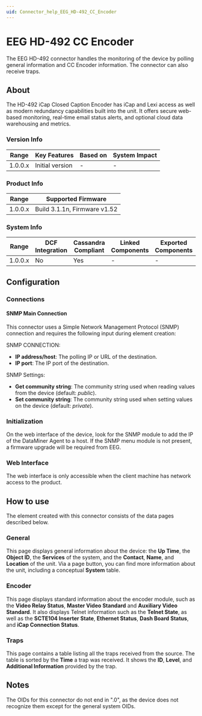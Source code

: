```yaml
---
uid: Connector_help_EEG_HD-492_CC_Encoder
---
```


# EEG HD-492 CC Encoder

The EEG HD-492 connector handles the monitoring of the device by polling general information and CC Encoder information. The connector can also receive traps.

## About

The HD-492 iCap Closed Caption Encoder has iCap and Lexi access as well as modern redundancy capabilities built into the unit. It offers secure web-based monitoring, real-time email status alerts, and optional cloud data warehousing and metrics.

### Version Info

| Range     | Key Features     | Based on     | System Impact     |
|-----------|------------------|--------------|-------------------|
| 1.0.0.x   | Initial version  | -            | -                 |

### Product Info

| Range     | Supported Firmware           |
|-----------|------------------------------|
| 1.0.0.x   | Build 3.1.1n, Firmware v1.52 |

### System Info

| Range     | DCF Integration     | Cassandra Compliant     | Linked Components     | Exported Components     |
|-----------|---------------------|-------------------------|-----------------------|-------------------------|
| 1.0.0.x   | No                  | Yes                     | -                     | -                       |

## Configuration

### Connections

#### SNMP Main Connection

This connector uses a Simple Network Management Protocol (SNMP) connection and requires the following input during element creation:

SNMP CONNECTION:

- **IP address/host**: The polling IP or URL of the destination.
- **IP port**: The IP port of the destination.

SNMP Settings:

- **Get community string**: The community string used when reading values from the device (default: *public*).
- **Set community string**: The community string used when setting values on the device (default: *private*).

### Initialization

On the web interface of the device, look for the SNMP module to add the IP of the DataMiner Agent to a host. If the SNMP menu module is not present, a firmware upgrade will be required from EEG.

### Web Interface

The web interface is only accessible when the client machine has network access to the product.

## How to use

The element created with this connector consists of the data pages described below.

### General

This page displays general information about the device: the **Up Time**, the **Object ID**, the **Services** of the system, and the **Contact**, **Name**, and **Location** of the unit. Via a page button, you can find more information about the unit, including a conceptual **System** table.

### Encoder

This page displays standard information about the encoder module, such as the **Video Relay Status**, **Master Video Standard** and **Auxiliary Video Standard**. It also displays Telnet information such as the **Telnet State**, as well as the **SCTE104 Inserter State**, **Ethernet Status**, **Dash Board Status**, and **iCap Connection Status**.

### Traps

This page contains a table listing all the traps received from the source. The table is sorted by the **Time** a trap was received. It shows the **ID**, **Level**, and **Additional Information** provided by the trap.

## Notes

The OIDs for this connector do not end in ".0", as the device does not recognize them except for the general system OIDs.
